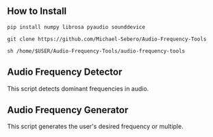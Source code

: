 ## How to Install
```
pip install numpy librosa pyaudio sounddevice

git clone https://github.com/Michael-Sebero/Audio-Frequency-Tools

sh /home/$USER/Audio-Frequency-Tools/audio-frequency-tools
```

## Audio Frequency Detector
This script detects dominant frequencies in audio. 

## Audio Frequency Generator
This script generates the user's desired frequency or multiple.

